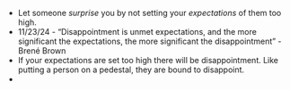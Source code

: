 - Let someone  _surprise_  you by not setting your  _expectations_  of them too high.
- 11/23/24 - “Disappointment is unmet expectations, and the more significant the expectations, the more significant the disappointment” - Brené Brown
- If your expectations are set too high there will be disappointment. Like putting a person on a pedestal, they are bound to disappoint.
- 
